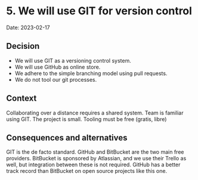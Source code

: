 # 5. We will use GIT for version control 

Date: 2023-02-17


## Decision

* We will use GIT as a versioning control system. 
* We will use GitHub as online store. 
* We adhere to the simple branching model using pull requests. 
* We do not tool our git processes.

## Context

Collaborating over a distance requires a shared system. Team is familiar using GIT. The project is small. Tooling must be free (gratis, libre)


## Consequences and alternatives

GIT is the de facto standard. GitHub and BitBucket are the two main free providers. BitBucket is sponsored by Atlassian, and we use their Trello as well, but integration between these is not required. GitHub has a better track record than BitBucket on open source projects like this one. 
